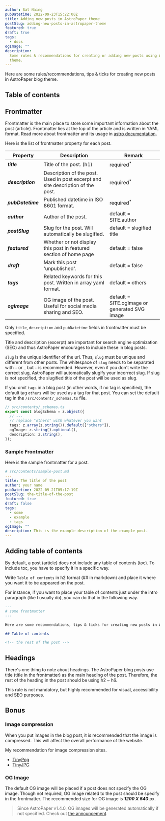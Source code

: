 ```yaml
---
author: Sat Naing
pubDatetime: 2022-09-23T15:22:00Z
title: Adding new posts in AstroPaper theme
postSlug: adding-new-posts-in-astropaper-theme
featured: true
draft: true
tags:
  - docs
ogImage: ""
description:
  Some rules & recommendations for creating or adding new posts using AstroPaper
  theme.
---
```


Here are some rules/recommendations, tips & ticks for creating new
posts in AstroPaper blog theme.

## Table of contents

## Frontmatter

Frontmatter is the main place to store some important information
about the post (article). Frontmatter lies at the top of the article
and is written in YAML format. Read more about frontmatter and its
usage in [astro
documentation](https://docs.astro.build/en/guides/markdown-content/).

Here is the list of frontmatter property for each post.

| Property          | Description                                                                     | Remark                                        |
| ----------------- | ------------------------------------------------------------------------------- | --------------------------------------------- |
| **_title_**       | Title of the post. (h1)                                                         | required<sup>\*</sup>                         |
| **_description_** | Description of the post. Used in post excerpt and site description of the post. | required<sup>\*</sup>                         |
| **_pubDatetime_** | Published datetime in ISO 8601 format.                                          | required<sup>\*</sup>                         |
| **_author_**      | Author of the post.                                                             | default = SITE.author                         |
| **_postSlug_**    | Slug for the post. Will automatically be slugified.                             | default = slugified title                     |
| **_featured_**    | Whether or not display this post in featured section of home page               | default = false                               |
| **_draft_**       | Mark this post 'unpublished'.                                                   | default = false                               |
| **_tags_**        | Related keywords for this post. Written in array yaml format.                   | default = others                              |
| **_ogImage_**     | OG image of the post. Useful for social media sharing and SEO.                  | default = SITE.ogImage or generated SVG image |

Only `title`, `description` and `pubDatetime` fields in frontmatter
must be specified.

Title and description (excerpt) are important for search engine
optimization (SEO) and thus AstroPaper encourages to include these in
blog posts.

`slug` is the unique identifier of the url. Thus, `slug` must be
unique and different from other posts. The whitespace of `slug` needs
to be separated with `-` or `_` but `-` is recommended. However, even
if you don't write the correct slug, AstroPaper will automatically
slugify your incorrect slug. If slug is not specified, the slugified
title of the post will be used as slug.

If you omit `tags` in a blog post (in other words, if no tag is
specified), the default tag `others` will be used as a tag for that
post. You can set the default tag in the `/src/content/_schemas.ts`
file.

```ts
// src/contents/_schemas.ts
export const blogSchema = z.object({
  // ---
  // replace "others" with whatever you want
  tags: z.array(z.string()).default(["others"]),
  ogImage: z.string().optional(),
  description: z.string(),
});
```

### Sample Frontmatter

Here is the sample frontmatter for a post.

```yaml
# src/contents/sample-post.md
---
title: The title of the post
author: your name
pubDatetime: 2022-09-21T05:17:19Z
postSlug: the-title-of-the-post
featured: true
draft: false
tags:
  - some
  - example
  - tags
ogImage: ""
description: This is the example description of the example post.
---
```

## Adding table of contents

By default, a post (article) does not include any table of contents
(toc). To include toc, you have to specify it in a specific way.

Write `Table of contents` in h2 format (## in markdown) and place it
where you want it to be appeared on the post.

For instance, if you want to place your table of contents just under
the intro paragraph (like I usually do), you can do that in the
following way.

```md
---
# some frontmatter
---

Here are some recommendations, tips & ticks for creating new posts in AstroPaper blog theme.

## Table of contents

<!-- the rest of the post -->
```

## Headings

There's one thing to note about headings. The AstroPaper blog posts
use title (title in the frontmatter) as the main heading of the post.
Therefore, the rest of the heading in the post should be using h2 \~
h6.

This rule is not mandatory, but highly recommended for visual,
accessibility and SEO purposes.

## Bonus

### Image compression

When you put images in the blog post, it is recommended that the image
is compressed. This will affect the overall performance of the
website.

My recommendation for image compression sites.

- [TinyPng](https://tinypng.com/)
- [TinyJPG](https://tinyjpg.com/)

### OG Image

The default OG image will be placed if a post does not specify the OG
image. Though not required, OG image related to the post should be
specify in the frontmatter. The recommended size for OG image is
**_1200 X 640_** px.

> Since AstroPaper v1.4.0, OG images will be generated automatically
> if not specified. Check out [the
> announcement](https://astro-paper.pages.dev/posts/dynamic-og-image-generation-in-astropaper-blog-posts/).
